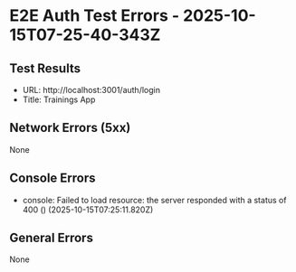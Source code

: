 # E2E Auth Test Errors - 2025-10-15T07-25-40-343Z

## Test Results
- URL: http://localhost:3001/auth/login
- Title: Trainings App

## Network Errors (5xx)
None

## Console Errors
- console: Failed to load resource: the server responded with a status of 400 () (2025-10-15T07:25:11.820Z)

## General Errors
None
